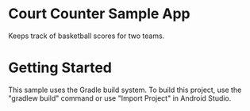 # Court Counter Sample App
Keeps track of basketball scores for two teams.

# Getting Started
This sample uses the Gradle build system. To build this project, use the "gradlew build" command or use "Import Project" in Android Studio.
